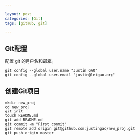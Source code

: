 ```yaml
---

layout: post
categories: [Git]
tags: [github, git]

---
```


## Git配置
配置 git 的用户名和邮箱。

    git config --global user.name "Justin GAO"
    git config --global user.email "justin@leigao.org"


## 创建Git项目
    mkdir new_proj
    cd new_proj
    git init
    touch README.md
    git add README.md
    git commit -m "First commit"
    git remote add origin git@github.com:justingao/new_proj.git
    git push origin master


